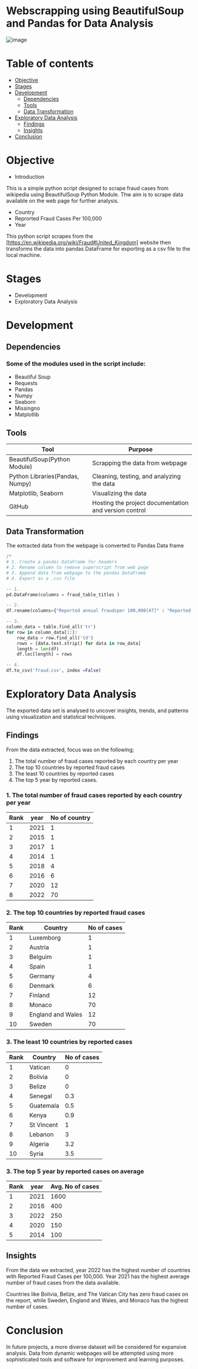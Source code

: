 # Webscrapping using BeautifulSoup and Pandas for Data Analysis


![image](https://github.com/user-attachments/assets/2f354a39-2d41-494f-9c7c-cdcb292d5f13)


# Table of contents

- [Objective](#objective)
- [Stages](#stages)
- [Development](#development)
  - [Dependencies](#dependencies)
  - [Tools](#tools)
  - [Data Transformation](#data-transformation)
- [Exploratory Data Analysis](#exploratory-data-analysis)
  - [Findings](#findings)
  - [Insights](#insights)
- [Conclusion](#conclusion)


# Objective

- Introduction

This is a simple python script designed to scrape fraud cases from wikipedia using BeautifulSoup Python Module. Thw aim is to scrape data available on the web page for further analysis.

* Country
* Reprorted Fraud Cases Per 100,000
* Year

This python script scrapes from the [https://en.wikipedia.org/wiki/Fraud#United_Kingdom] website then transforms the data into pandas DataFrame for exporting as a csv file to the local machine.


# Stages 

- Development
- Exploratory Data Analysis

# Development

## Dependencies

### Some of the modules used in the script include:

* Beautiful Soup
* Requests
* Pandas
* Numpy
* Seaborn
* Missingno
* Matplotlib


## Tools

| Tool | Purpose |
| --- | --- |
| BeautifulSoup(Python Module) | Scrapping the data from webpage|
| Python Libraries(Pandas, Numpy) | Cleaning, testing, and analyzing the data |
| Matplotlib, Seaborn | Visualizing the data |
| GitHub | Hosting the project documentation and version control |


## Data Transformation

The extracted data from the webpage is converted to Pandas Data frame

```python
/*
# 1. Create a pandas DataFrame for headers
# 2. Rename column to remove superscript from web page
# 3. Append data from webpage to the pandas DataFrame
# 4. Export as a .csv file 

-- 1.
pd.DataFrame(columns = fraud_table_titles )

-- 2. 
df.rename(columns={"Reported annual fraudsper 100,000[47]" : "Reported annual fraud per 100,000"})

-- 3.
column_data = table.find_all('tr')
for row in column_data[1:]:
    row_data = row.find_all('td')
    rows = [data.text.strip() for data in row_data]
    length = len(df)
    df.loc[length] = rows

-- 4.
df.to_csv('fraud.csv', index =False)

```

# Exploratory Data Analysis

The exported data set is analysed to uncover insights, trends, and patterns using visualization and statistical techniques.

## Findings

From the data extracted, focus was on the following;

1. The total number of fraud cases reported by each country per year
2. The top 10 countries by reported fraud cases
3. The least 10 countries by reported cases
4. The top 5 year by reported cases.


### 1. The total number of fraud cases reported by each country per year

| Rank | year                   |No of country    |
|------|------------------------|-----------------|
| 1    | 2021                   | 1               | 
| 2    | 2015                   | 1               |
| 3    | 2017                   | 1               |
| 4    | 2014                   | 1               |
| 5    | 2018                   | 4               |
| 6    | 2016                   | 6               |
| 7    | 2020                   | 12              |
| 8    | 2022                   | 70              |


### 2. The top 10 countries by reported fraud cases

| Rank | Country                |No of cases      |
|------|------------------------|-----------------|
| 1    | Luxemborg              | 1               | 
| 2    | Austria                | 1               |
| 3    | Belguim                | 1               |
| 4    | Spain                  | 1               |
| 5    | Germany                | 4               |
| 6    | Denmark                | 6               |
| 7    | Finland                | 12              |
| 8    | Monaco                 | 70              |
| 9    | England and Wales      | 12              |
| 10   | Sweden                 | 70              |


### 3. The least 10 countries by reported cases

| Rank | Country                |No of cases      |
|------|------------------------|-----------------|
| 1    | Vatican                | 0               | 
| 2    | Bolivia                | 0               |
| 3    | Belize                 | 0               |
| 4    | Senegal                | 0.3             |
| 5    | Guatemala              | 0.5             |
| 6    | Kenya                  | 0.9             |
| 7    | St Vincent             | 1               |
| 8    | Lebanon                | 3               |
| 9    | Algeria                | 3.2             |
| 10   | Syria                  | 3.5             |


### 3. The top 5 year by reported cases on average

| Rank | year                   |Avg. No of cases |
|------|------------------------|-----------------|
| 1    | 2021                   | 1600            | 
| 2    | 2016                   | 400             |
| 3    | 2022                   | 250             |
| 4    | 2020                   | 150             |
| 5    | 2014                   | 100             |


## Insights

From the data we extracted, year 2022 has the highest number of countries with Reported Fraud Cases per 100,000. Year 2021 has the highest average number of fraud cases from the data available. 

Countries like Bolivia, Belize, and The Vatican City has zero fraud cases on the report, while Sweden, England and Wales, and Monaco has the highest number of cases.

# Conclusion

In future projects, a more diverse dataset will be considered for expansive analysis. Data from dynamic webpages will be attempted using more sophisticated tools and software for improvement and learning purposes.
